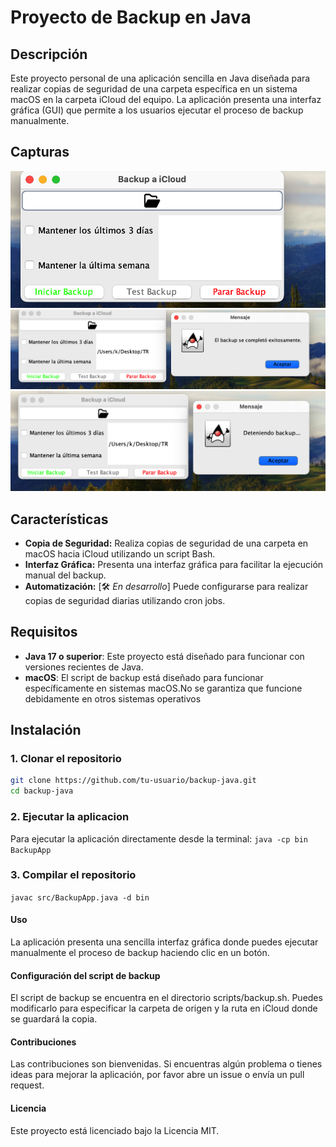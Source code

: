 # Proyecto de Backup en Java

## Descripción

Este proyecto personal de una aplicación sencilla en Java diseñada para realizar copias de seguridad de una carpeta específica en un sistema macOS en la carpeta iCloud del equipo. La aplicación presenta una interfaz gráfica (GUI) que permite a los usuarios ejecutar el proceso de backup manualmente.

## Capturas

![Captura de Pantalla](capturasReadme/Cap_1.png)
![Captura de Pantalla](capturasReadme/Cap_2.png)
![Captura de Pantalla](capturasReadme/Cap_3.png)

## Características

- **Copia de Seguridad:** Realiza copias de seguridad de una carpeta en macOS hacia iCloud utilizando un script Bash.
- **Interfaz Gráfica:** Presenta una interfaz gráfica para facilitar la ejecución manual del backup.
- **Automatización:** [🛠️ _En desarrollo_] Puede configurarse para realizar copias de seguridad diarias utilizando cron jobs.

## Requisitos

- **Java 17 o superior**: Este proyecto está diseñado para funcionar con versiones recientes de Java.
- **macOS**: El script de backup está diseñado para funcionar específicamente en sistemas macOS.No se garantiza que funcione debidamente en otros sistemas operativos

## Instalación

### 1. Clonar el repositorio

```bash
git clone https://github.com/tu-usuario/backup-java.git
cd backup-java
```

### 2. Ejecutar la aplicacion

Para ejecutar la aplicación directamente desde la terminal:
`java -cp bin BackupApp`

### 3. Compilar el repositorio

`javac src/BackupApp.java -d bin`

#### Uso

La aplicación presenta una sencilla interfaz gráfica donde puedes ejecutar manualmente el proceso de backup haciendo clic en un botón.

#### Configuración del script de backup

El script de backup se encuentra en el directorio scripts/backup.sh. Puedes modificarlo para especificar la carpeta de origen y la ruta en iCloud donde se guardará la copia.

#### Contribuciones

Las contribuciones son bienvenidas. Si encuentras algún problema o tienes ideas para mejorar la aplicación, por favor abre un issue o envía un pull request.

#### Licencia

Este proyecto está licenciado bajo la Licencia MIT.
